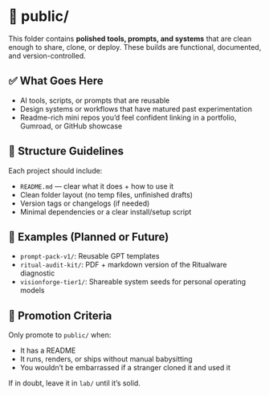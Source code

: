 # 📂 public/

This folder contains **polished tools, prompts, and systems** that are clean enough to share, clone, or deploy. These builds are functional, documented, and version-controlled.

## ✅ What Goes Here

- AI tools, scripts, or prompts that are reusable
- Design systems or workflows that have matured past experimentation
- Readme-rich mini repos you’d feel confident linking in a portfolio, Gumroad, or GitHub showcase

## 🧱 Structure Guidelines

Each project should include:

- `README.md` — clear what it does + how to use it
- Clean folder layout (no temp files, unfinished drafts)
- Version tags or changelogs (if needed)
- Minimal dependencies or a clear install/setup script

## 🧭 Examples (Planned or Future)

- `prompt-pack-v1/`: Reusable GPT templates
- `ritual-audit-kit/`: PDF + markdown version of the Ritualware diagnostic
- `visionforge-tier1/`: Shareable system seeds for personal operating models

## 🚦 Promotion Criteria

Only promote to `public/` when:
- It has a README
- It runs, renders, or ships without manual babysitting
- You wouldn’t be embarrassed if a stranger cloned it and used it

If in doubt, leave it in `lab/` until it’s solid.
